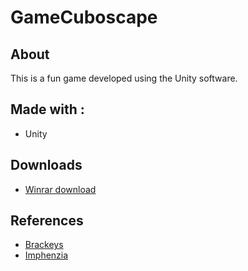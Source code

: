 # GameCuboscape

## About
This is a fun game developed using the Unity software.

## Made with :
- Unity

## Downloads
- [Winrar download]('https://github.com/AVAniketh0905/GameCuboscape/blob/main/FirstGame.rar')

## References
- [Brackeys]('https://brackeys.com/')
- [Imphenzia]('https://www.imphenzia.com/')
